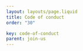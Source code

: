 ```yaml
---
layout: layouts/page.liquid
title: Code of conduct
order: "30" 

key: code-of-conduct
parent: join-us
---
```


